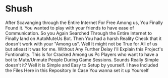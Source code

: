 # Shush
After Scavanging through the Entire Internet For Free Among us, You Finally Found it. You wanted to play with your friends to have ease of Communication.
So you Again Searched Through the Entire Internet to Finally land on AutoMuteUs Bot.
Then You had a harsh Reality Check that it doesn't work with your "Among us".
Well It might not be True for All of us but atleast it was for me. Without Any Further Delay I'll Explain this Project's Funtionality.
This is for Cracked Among us Pc Players who want to have a bot to Mute/Unmute People During Game Sessions. Sounds Really Simple doesn't it? Well it is Simple and Easy to Setup by yourself.
I have Included the Files Here in this Repository In Case You wanna set it up Yourself
